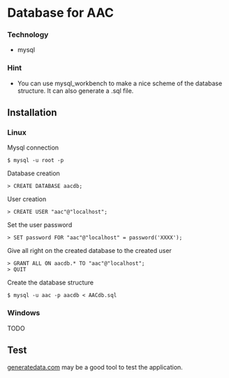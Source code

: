 Database for AAC
================

### Technology
* mysql

### Hint
* You can use mysql_workbench to make a nice scheme of the database structure. It can also generate a .sql file.

Installation
------------
### Linux
Mysql connection

	$ mysql -u root -p

Database creation

	> CREATE DATABASE aacdb;

User creation
	
	> CREATE USER "aac"@"localhost";

Set the user password

	> SET password FOR "aac"@"localhost" = password('XXXX');

Give all right on the created database to the created user

	> GRANT ALL ON aacdb.* TO "aac"@"localhost";
	> QUIT

Create the database structure

	$ mysql -u aac -p aacdb < AACdb.sql

### Windows
TODO

Test
-----
[generatedata.com](http://www.generatedata.com/) may be a good tool to test the application.